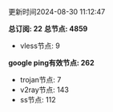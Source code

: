 更新时间2024-08-30 11:12:47

**总订阅: 22**
**总节点: 4859**
- vless节点: 9

**google ping有效节点: 262**
- trojan节点: 7
- v2ray节点: 143
- ss节点: 112
